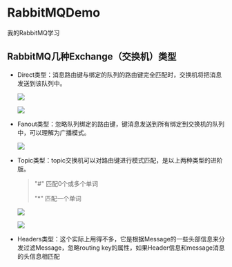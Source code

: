 # RabbitMQDemo
我的RabbitMQ学习

## RabbitMQ几种Exchange（交换机）类型

- Direct类型：消息路由键与绑定的队列的路由键完全匹配时，交换机将把消息发送到该队列中。

  ![](https://s3.mogucdn.com/mlcdn/c45406/180527_0j71hl8a1fhbjlb745hfi2d8acc6g_463x317.jpg)

  ![](https://s11.mogucdn.com/mlcdn/c45406/180527_7h1b1g7d1ajle2ablh7gk71dd3lca_707x241.jpg )

- Fanout类型：忽略队列绑定的路由键，键消息发送到所有绑定到交换机的队列中，可以理解为广播模式。

  ![](https://s3.mogucdn.com/mlcdn/c45406/180527_0j71hl8a1fhbjlb745hfi2d8acc6g_463x317.jpg )

- Topic类型：topic交换机可以对路由键进行模式匹配，是以上两种类型的进阶版。

  > "#" 匹配0个或多个单词
  >
  > "*" 匹配一个单词

  ![](https://s11.mogucdn.com/mlcdn/c45406/180527_1af6hb4k3ja5df983cc98db3i44j6_558x251.jpg )

  ![](https://s11.mogucdn.com/mlcdn/c45406/180527_6ff26k8dh11gaeb570i055h07ba3d_731x247.jpg )

- Headers类型：这个实际上用得不多，它是根据Message的一些头部信息来分发过滤Message，忽略routing key的属性，如果Header信息和message消息的头信息相匹配 

